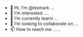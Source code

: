 - 👋 Hi, I’m @lesmark ...
- 👀 I’m interested ....
- 🌱 I’m currently learni ..
- 💞️ I’m looking to collaborate on ...
- 📫 How to reach me ......

<!---
lesmark/lesmark is a ✨ special ✨ repository because its `README.md` (this file) appears on your GitHub profile.
You can click the Preview link to take a look at your changes.
--->
